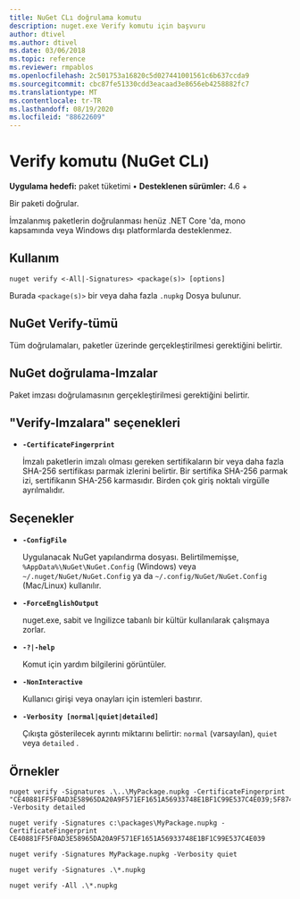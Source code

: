 ```yaml
---
title: NuGet CLı doğrulama komutu
description: nuget.exe Verify komutu için başvuru
author: dtivel
ms.author: dtivel
ms.date: 03/06/2018
ms.topic: reference
ms.reviewer: rmpablos
ms.openlocfilehash: 2c501753a16820c5d027441001561c6b637ccda9
ms.sourcegitcommit: cbc87fe51330cdd3eacaad3e8656eb4258882fc7
ms.translationtype: MT
ms.contentlocale: tr-TR
ms.lasthandoff: 08/19/2020
ms.locfileid: "88622609"
---
```

# <a name="verify-command-nuget-cli"></a>Verify komutu (NuGet CLı)

**Uygulama hedefi:** paket tüketimi &bullet; **Desteklenen sürümler:** 4.6 +

Bir paketi doğrular.

İmzalanmış paketlerin doğrulanması henüz .NET Core 'da, mono kapsamında veya Windows dışı platformlarda desteklenmez.

## <a name="usage"></a>Kullanım

```cli
nuget verify <-All|-Signatures> <package(s)> [options]
```

Burada `<package(s)>` bir veya daha fazla `.nupkg` Dosya bulunur.

## <a name="nuget-verify--all"></a>NuGet Verify-tümü

Tüm doğrulamaları, paketler üzerinde gerçekleştirilmesi gerektiğini belirtir.

## <a name="nuget-verify--signatures"></a>NuGet doğrulama-Imzalar

Paket imzası doğrulamasının gerçekleştirilmesi gerektiğini belirtir.

## <a name="options-for-verify--signatures"></a>"Verify-Imzalara" seçenekleri

- **`-CertificateFingerprint`**

  İmzalı paketlerin imzalı olması gereken sertifikaların bir veya daha fazla SHA-256 sertifikası parmak izlerini belirtir. Bir sertifika SHA-256 parmak izi, sertifikanın SHA-256 karmasıdır. Birden çok giriş noktalı virgülle ayrılmalıdır.

## <a name="options"></a>Seçenekler

- **`-ConfigFile`**

  Uygulanacak NuGet yapılandırma dosyası. Belirtilmemişse, `%AppData%\NuGet\NuGet.Config` (Windows) veya `~/.nuget/NuGet/NuGet.Config` ya da `~/.config/NuGet/NuGet.Config` (Mac/Linux) kullanılır.

- **`-ForceEnglishOutput`**

  nuget.exe, sabit ve Ingilizce tabanlı bir kültür kullanılarak çalışmaya zorlar.

- **`-?|-help`**

  Komut için yardım bilgilerini görüntüler.

- **`-NonInteractive`**

  Kullanıcı girişi veya onayları için istemleri bastırır.

- **`-Verbosity [normal|quiet|detailed]`**

  Çıkışta gösterilecek ayrıntı miktarını belirtir: `normal` (varsayılan), `quiet` veya `detailed` .

## <a name="examples"></a>Örnekler

```cli
nuget verify -Signatures .\..\MyPackage.nupkg -CertificateFingerprint "CE40881FF5F0AD3E58965DA20A9F571EF1651A56933748E1BF1C99E537C4E039;5F874AAF47BCB268A19357364E7FBB09D6BF9E8A93E1229909AC5CAC865802E2" -Verbosity detailed

nuget verify -Signatures c:\packages\MyPackage.nupkg -CertificateFingerprint CE40881FF5F0AD3E58965DA20A9F571EF1651A56933748E1BF1C99E537C4E039

nuget verify -Signatures MyPackage.nupkg -Verbosity quiet

nuget verify -Signatures .\*.nupkg

nuget verify -All .\*.nupkg

```